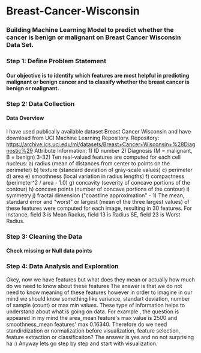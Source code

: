# Breast-Cancer-Wisconsin
### Building Machine Learning Model to predict whether the cancer is benign or malignant on Breast Cancer Wisconsin Data Set.
### Step 1: Define Problem Statement
#### Our objective is to identify which features are most helpful in predicting malignant or benign cancer and to classify whether the breast cancer is benign or malignant.

### Step 2: Data Collection
#### Data Overview
I have used publically available dataset Breast Cancer Wisconsin and have download from UCI Machine Learning Repository. Repository: https://archive.ics.uci.edu/ml/datasets/Breast+Cancer+Wisconsin+%28Diagnostic%29 Attribute Information: 1) ID number 2) Diagnosis (M = malignant, B = benign) 3-32) Ten real-valued features are computed for each cell nucleus: a) radius (mean of distances from center to points on the perimeter) b) texture (standard deviation of gray-scale values) c) perimeter d) area e) smoothness (local variation in radius lengths) f) compactness (perimeter^2 / area - 1.0) g) concavity (severity of concave portions of the contour) h) concave points (number of concave portions of the contour) i) symmetry j) fractal dimension ("coastline approximation" - 1) The mean, standard error and "worst" or largest (mean of the three largest values) of these features were computed for each image, resulting in 30 features. For instance, field 3 is Mean Radius, field 13 is Radius SE, field 23 is Worst Radius.

### Step 3: Cleaning the Data

#### Check missing or Null data points

### Step 4: Data Analysis and Exploration
Okey, now we have features but what does they mean or actually how much do we need to know about these features The answer is that we do not need to know meaning of these features however in order to imagine in our mind we should know something like variance, standart deviation, number of sample (count) or max min values. These type of information helps to understand about what is going on data. For example , the question is appeared in my mind the area_mean feature's max value is 2500 and smoothness_mean features' max 0.16340. Therefore do we need standirdization or normalization before visualization, feature selection, feature extraction or classificaiton? The answer is yes and no not surprising ha :) Anyway lets go step by step and start with visualization.
